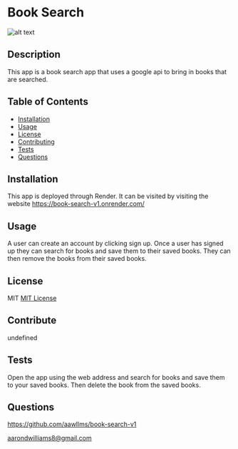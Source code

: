 

  # Book Search

  ![alt text](https://img.shields.io/badge/LICENSE-MIT-blue)
  
  ## Description
  This app is a book search app that uses a google api to bring in books that are searched.

  ## Table of Contents
  
  - [Installation](#installation)
  - [Usage](#usage)
  - [License](#license)
  - [Contributing](#contributing)
  - [Tests](#tests)
  - [Questions](#questions)
  
  ## Installation
  This app is deployed through Render. It can be visited by visiting the website https://book-search-v1.onrender.com/
  
  ## Usage
  A user can create an account by clicking sign up. Once a user has signed up they can search for books and save them to their saved books. They can then remove the books from their saved books.

  
  ## License
  MIT
  [MIT License](https://mit-license.org/)
  
  
  

  ## Contribute
  undefined
  
  ## Tests
  Open the app using the web address and search for books and save them to your saved books. Then delete the book from the saved books.
  
  ## Questions
  https://github.com/aawllms/book-search-v1

  aarondwilliams8@gmail.com
  
    